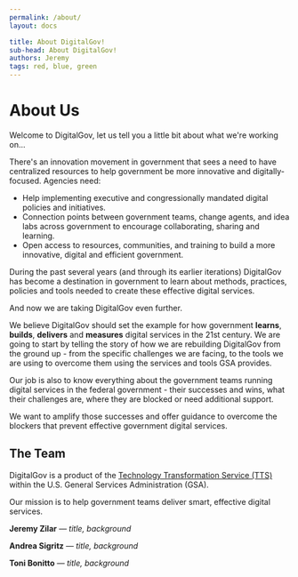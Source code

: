 ```yaml
---
permalink: /about/
layout: docs

title: About DigitalGov!
sub-head: About DigitalGov!
authors: Jeremy
tags: red, blue, green
---
```


# About Us

Welcome to DigitalGov, let us tell you a little bit about what we're working on...

There's an innovation movement in government that sees a need to have centralized resources to help government be more innovative and digitally-focused. Agencies need:

* Help implementing executive and congressionally mandated digital policies and initiatives.
* Connection points between government teams, change agents, and idea labs across government to encourage collaborating, sharing and learning.
* Open access to resources, communities, and training to build a more innovative, digital and efficient government.

During the past several years (and through its earlier iterations) DigitalGov has become a destination in government to learn about methods, practices, policies and tools needed to create these effective digital services.

And now we are taking DigitalGov even further.

We believe DigitalGov should set the example for how government **learns**, **builds**, **delivers** and **measures** digital services in the 21st century. We are going to start by telling the story of how we are rebuilding DigitalGov from the ground up - from the specific challenges we are facing, to the tools we are using to overcome them using the services and tools GSA provides.

Our job is also to know everything about the government teams running digital services in the federal government - their successes and wins, what their challenges are, where they are blocked or need additional support.

We want to amplify those successes and offer guidance to overcome the blockers that prevent effective government digital services.

## The Team

DigitalGov is a product of the [Technology Transformation Service (TTS)](https://www.gsa.gov/portal/category/25729) within the U.S. General Services Administration (GSA).

Our mission is to help government teams deliver smart, effective digital services.

**Jeremy Zilar** — _title, background_

**Andrea Sigritz** — _title, background_

**Toni Bonitto** — _title, background_
